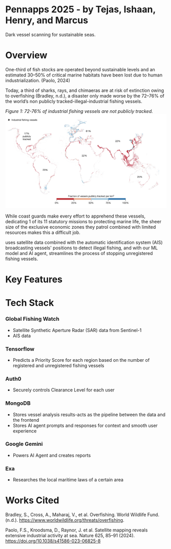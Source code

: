 # Pennapps 2025 - by Tejas, Ishaan, Henry, and Marcus

Dark vessel scanning for sustainable seas.

# Overview

One-third of fish stocks are operated beyond sustainable levels and an estimated 30–50% of critical marine habitats have been lost due to human industrialization. (Paolo, 2024)

Today, a third of sharks, rays, and chimaeras are at risk of extinction owing to overfishing (Bradley, n.d.), a disaster only made worse by the 72–76% of the world’s non publicly tracked-illegal-industrial fishing vessels.

_Figure 1: 72-76% of industrial fishing vessels are not publicly tracked._
![untracked](untrackedvessels.png)

While coast guards make every effort to apprehend these vessels, dedicating 1 of its 11 statutory missions to protecting marine life, the sheer size of the exclusive economic zones they patrol combined with limited resources makes this a difficult job.

<NAME HERE> uses satellite data combined with the automatic identification system (AIS) broadcasting vessels' positions to detect illegal fishing, and with our ML model and AI agent, streamlines the process of stopping unregistered fishing vessels.

# Key Features



# Tech Stack

### Global Fishing Watch
- Satellite Synthetic Aperture Radar (SAR) data from Sentinel-1
- AIS data

### Tensorflow
- Predicts a Priority Score for each region based on the number of registered and unregistered fishing vessels

### Auth0
- Securely controls Clearance Level for each user

### MongoDB
- Stores vessel analysis results-acts as the pipeline between the data and the frontend
- Stores AI agent prompts and responses for context and smooth user experience

### Google Gemini
- Powers AI Agent and creates reports

### Exa
- Researches the local maritime laws of a certain area

# Works Cited

Bradley, S., Cross, A., Maharaj, V., et al. Overfishing. World Wildlife Fund. (n.d.). https://www.worldwildlife.org/threats/overfishing.

Paolo, F.S., Kroodsma, D., Raynor, J. et al. Satellite mapping reveals extensive industrial activity at sea. Nature 625, 85–91 (2024). https://doi.org/10.1038/s41586-023-06825-8
